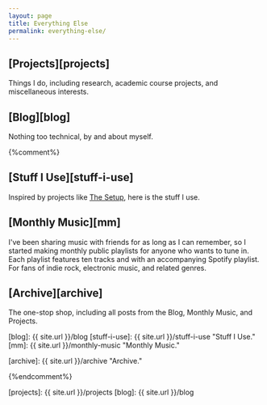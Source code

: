 ```yaml
---
layout: page
title: Everything Else
permalink: everything-else/
---
```


## [Projects][projects]
Things I do, including research, academic course projects, and miscellaneous interests.

## [Blog][blog]
Nothing too technical, by and about myself.

{%comment%}
## [Stuff I Use][stuff-i-use]
Inspired by projects like [The Setup][the-setup], here is the stuff I use.

## [Monthly Music][mm]
I've been sharing music with friends for as long as I can remember, so I started making monthly public playlists for anyone who wants to tune in.
Each playlist features ten tracks and with an accompanying Spotify playlist.
For fans of indie rock, electronic music, and related genres.

<!-- # [Photos][photos]
I'm no professional photographer, but sometimes I take pictures.
I shoot with a [Nikon D80][d80], but I always have an iPhone at my side.
You can also find me on [Instagram][insta]. -->

## [Archive][archive]
The one-stop shop, including all posts from the Blog, Monthly Music, and Projects. 

[blog]: {{ site.url }}/blog
[stuff-i-use]: {{ site.url }}/stuff-i-use "Stuff I Use."
[mm]: {{ site.url }}/monthly-music "Monthly Music."
<!-- [photos]: {{ site.url }}/photos "Photos." -->
[archive]: {{ site.url }}/archive "Archive."

[d80]: http://www.nikonusa.com/en/Nikon-Products/Product-Archive/dslr-cameras/D80.html "Nikon D80."
[insta]: https://instagram.com/fredhohman/ "My Instagram Account."
[the-setup]: https://usesthis.com "The Setup."
{%endcomment%}

[projects]: {{ site.url }}/projects
[blog]: {{ site.url }}/blog

